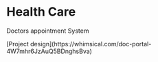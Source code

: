 <h1>Health Care</h1>
<p> Doctors appointment System</p>
[<span>Project design](https://whimsical.com/doc-portal-4W7mhr6JzAuQ5BDnghsBva)
